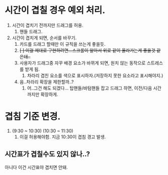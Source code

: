 # 시간이 겹칠 경우 예외 처리.
1. 시간이 겹치기 전까지만 드래그를 허용.
    1. 핸들 드래그.
2. 시간이 겹치게 되면, 순서를 바꾸기.
    1. 카드를 드래그 할때만 이 규칙을 쓰는게 좋을듯.
    2. ~~[ ] 이걸 제대로 구현하려면...스크롤이 알아서 위로 같이 올라가는게 좋을것 같은데..~~
    3. 사용자가 드래그중 자꾸 배경 요소가 바뀌게 되면, 원치 않는 동작으로 스트레스를 받게 됨.
        1. 차라리 겹친 요소를 색으로 표시하자.(저장하지 못한 요소라고 표시해야지.)
    4. 음..차라리 확장을 제한할까..?
       1. 어..그건 해도 되겠다... 탑핸들/바텀핸들 잡고 드래그 하면, 이전/다음 시간까지만 확장하게.

# 겹침 기준 변경.
1. (9:30 ~ 10:30) (10:30 ~ 11:30)
   1. 이걸 허용해야함. 지금 10:30이 겹침 경고 발생.

## 시간표가 겹칠수도 있지 않나..?
아니다 이건 시간표야 겹치면 안돼.
